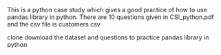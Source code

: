 This is a python case study which gives a good practice of how to use pandas library in python.
There are 10 questions given in CS!_python.pdf
and the csv file is customers.csv

clone download the dataset and questions to practice pandas library in python
